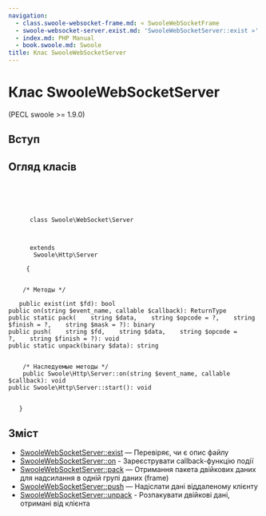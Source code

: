 ```yaml
---
navigation:
  - class.swoole-websocket-frame.md: « SwooleWebSocketFrame
  - swoole-websocket-server.exist.md: 'SwooleWebSocketServer::exist »'
  - index.md: PHP Manual
  - book.swoole.md: Swoole
title: Клас SwooleWebSocketServer
---
```

# Клас SwooleWebSocketServer

(PECL swoole >= 1.9.0)

## Вступ

## Огляд класів

```classsynopsis



    
     
      class Swoole\WebSocket\Server
     

     
      extends
       Swoole\Http\Server
     
     {


    /* Методы */
    
   public exist(int $fd): bool
public on(string $event_name, callable $callback): ReturnType
public static pack(    string $data,    string $opcode = ?,    string $finish = ?,    string $mask = ?): binary
public push(    string $fd,    string $data,    string $opcode = ?,    string $finish = ?): void
public static unpack(binary $data): string


    /* Наследуемые методы */
    public Swoole\Http\Server::on(string $event_name, callable $callback): void
public Swoole\Http\Server::start(): void


   }
```

## Зміст

-   [SwooleWebSocketServer::exist](swoole-websocket-server.exist.md) — Перевіряє, чи є опис файлу
-   [SwooleWebSocketServer::on](swoole-websocket-server.on.md) - Зареєструвати callback-функцію події
-   [SwooleWebSocketServer::pack](swoole-websocket-server.pack.md) — Отримання пакета двійкових даних для надсилання в одній групі даних (frame)
-   [SwooleWebSocketServer::push](swoole-websocket-server.push.md) — Надіслати дані віддаленому клієнту
-   [SwooleWebSocketServer::unpack](swoole-websocket-server.unpack.md) - Розпакувати двійкові дані, отримані від клієнта
